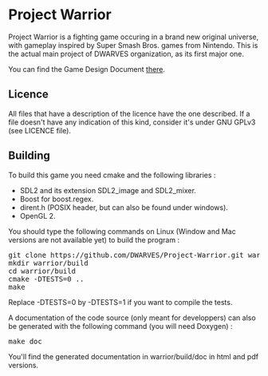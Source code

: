 # Project Warrior

Project Warrior is a fighting game occuring in a brand new original universe, with gameplay inspired by Super Smash Bros. games from Nintendo.
This is the actual main project of DWARVES organization, as its first major one.

You can find the Game Design Document <a href="https://github.com/DWARVES/Warrior-GDD">there</a>.

## Licence

All files that have a description of the licence have the one described. If a file doesn't have any indication of this kind, consider it's under GNU GPLv3 (see LICENCE file).

## Building

To build this game you need cmake and the following libraries :
<ul>
<li> SDL2 and its extension SDL2_image and SDL2_mixer.
<li> Boost for boost.regex.
<li> dirent.h (POSIX header, but can also be found under windows).
<li> OpenGL 2.
</ul>

You should type the following commands on Linux (Window and Mac versions are not available yet) to build the program :
<pre>
git clone https://github.com/DWARVES/Project-Warrior.git warrior
mkdir warrior/build
cd warrior/build
cmake -DTESTS=0 ..
make
</pre>

Replace -DTESTS=0 by -DTESTS=1 if you want to compile the tests.

A documentation of the code source (only meant for developpers) can also be generated with the following command (you will need Doxygen) : <pre>make doc</pre> You'll find the generated documentation in warrior/build/doc in html and pdf versions.

